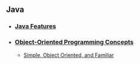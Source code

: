 ## Java
- ### [Java Features](Intro_to_Java/Beginning/README.md)
- ### [Object-Oriented Programming Concepts](Intro_to_Java/Design_Goals/README.md)
  - [Simple, Object Oriented, and Familiar](Intro_to_Java/Simple/README.md)

